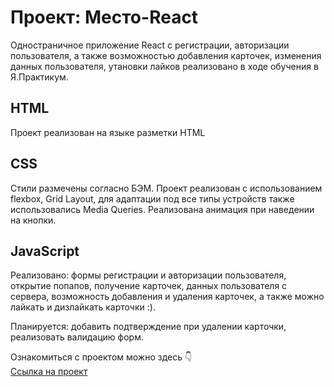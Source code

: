 # Проект: Место-React

Одностраничное приложение React с регистрации, авторизации пользователя, а также возможностью добавления карточек, изменения данных пользователя, утановки лайков реализовано в ходе обучения в Я.Практикум.

## HTML

Проект реализован на языке разметки HTML

## CSS

Стили размечены согласно БЭМ. Проект реализован с использованием flexbox, Grid Layout, 
для адаптации под все типы устройств также использовались Media Queries. Реализована анимация при наведении на кнопки.

## JavaScript

Реализовано: формы регистрации и авторизации пользователя, открытие попапов, получение карточек, данных пользователя с сервера, возможность добавления и удаления карточек, а также можно лайкать и дизлайкать карточки :).

Планируется: добавить подтверждение при удалении карточки, реализовать валидацию форм.

Ознакомиться с проектом можно здесь 👇  
[Ссылка на проект ](https://ryabtseva-ekaterina.github.io/react-mesto-auth/)